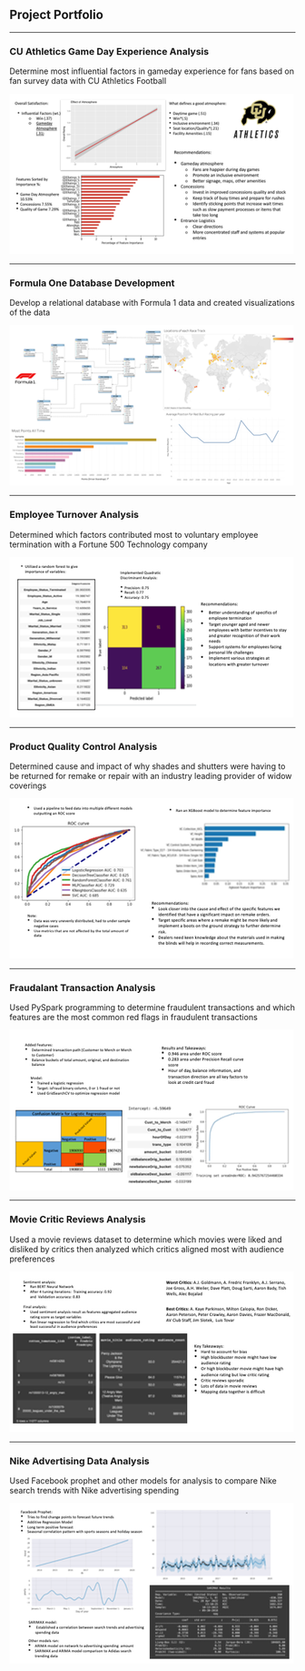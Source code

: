 ## Project Portfolio

---

### CU Athletics Game Day Experience Analysis
Determine most influential factors in gameday experience for fans based on fan survey data with CU Athletics Football 

<img src="images/slide1.jpg" height="282"/> 

---

### Formula One Database Development
Develop a relational database with Formula 1 data and created visualizations of the data 

<img src="images/Slide2.bmp"/>

---

### Employee Turnover Analysis
Determined which factors contributed most to voluntary employee termination with a Fortune 500 Technology company   

<img src="images/Slide3.bmp" />

---

### Product Quality Control Analysis
Determined cause and impact of why shades and shutters were having to be returned for remake or repair with an industry leading provider of widow coverings

<img src="images/Slide4.bmp"/>

---

### Fraudalant Transaction Analysis
Used PySpark programming to determine fraudulent transactions and which features are the most common red flags in fraudulent transactions

<img src="images/Slide5.bmp"/>

---

### Movie Critic Reviews Analysis
Used a movie reviews dataset to determine which movies were liked and disliked by critics then analyzed which critics aligned most with audience preferences 

<img src="images/Slide6.bmp"/>

---

### Nike Advertising Data Analysis 
Used Facebook prophet and other models for analysis to compare Nike search trends with Nike advertising spending 

<img src="images/Slide7.bmp"/>

<p style="font-size:11px">
